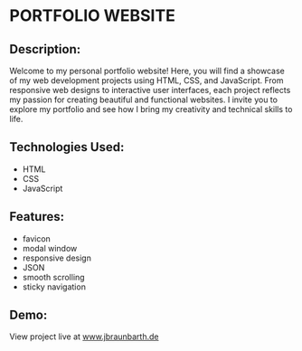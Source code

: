 # PORTFOLIO WEBSITE

## Description:

Welcome to my personal portfolio website! Here, you will find a showcase of my web development projects using HTML, CSS, and JavaScript. From responsive web designs to interactive user interfaces, each project reflects my passion for creating beautiful and functional websites. I invite you to explore my portfolio and see how I bring my creativity and technical skills to life.

## Technologies Used:

- HTML
- CSS
- JavaScript

## Features:

- favicon
- modal window
- responsive design
- JSON
- smooth scrolling
- sticky navigation

## Demo:

View project live at www.jbraunbarth.de

